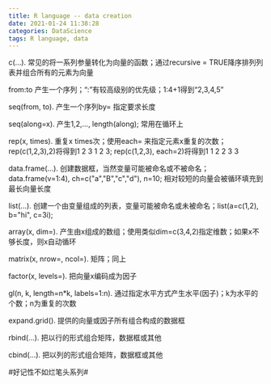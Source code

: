 ```yaml
---
title: R language -- data creation
date: 2021-01-24 11:38:28
categories: DataScience
tags: R language, data
---
```


c(...).    常见的将一系列参量转化为向量的函数；通过recursive = TRUE降序排列列表并组合所有的元素为向量

from:to    产生一个序列；“:”有较高级别的优先级；1:4+1得到“2,3,4,5”

seq(from, to).    产生一个序列by= 指定要求长度

seq(along=x).   产生1,2,...,  length(along); 常用在循环上 

rep(x, times).   重复x times次；使用each= 来指定元素x重复的次数；rep(c(1,2,3),2)将得到1 2 3 1 2 3; rep(c(1,2,3), each=2)将得到1 1 2 2 3 3 

data.frame(...).   创建数据框，当然变量可能被命名或不被命名；data.frame(v=1:4), ch=c("a","B","c","d"), n=10; 相对较短的向量会被循环填充到最长向量长度

list(...).   创建一个由变量组成的列表，变量可能被命名或未被命名；list(a=c(1,2), b="hi", c=3i);

array(x, dim=).   产生由x组成的数组；使用类似dim=c(3,4,2)指定维数；如果x不够长度，则x自动循环

matrix(x, nrow=, ncol=).    矩阵；同上

factor(x, levels=).   把向量x编码成为因子

gl(n, k, length=n*k, labels=1:n).   通过指定水平方式产生水平(因子)；k为水平的个数；n为重复的次数

expand.grid().   提供的向量或因子所有组合构成的数据框

rbind(...).   把以行的形式组合矩阵，数据框或其他

cbind(...).   把以列的形式组合矩阵，数据框或其他



#好记性不如烂笔头系列#